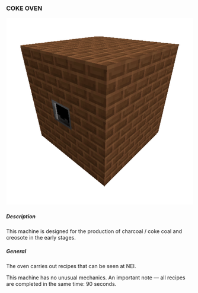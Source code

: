 ### COKE OVEN

![LOGO](media/gregtech/cokeoven.png)

##### Description

This machine is designed for the production of charcoal / coke coal and creosote in the early stages.

##### General

The oven carries out recipes that can be seen at NEI.

This machine has no unusual mechanics. An important note — all recipes are completed in the same time: 90 seconds.

